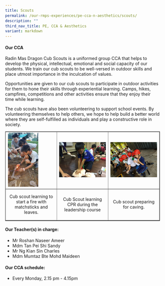 ```yaml
---
title: Scouts
permalink: /our-rmps-experiences/pe-cca-n-aesthetics/scouts/
description: ""
third_nav_title: PE, CCA & Aesthetics
variant: markdown
---
```

<h4><strong>Our CCA</strong></h4>
<p>Radin Mas Dragon Cub Scouts is a uniformed group CCA that helps to develop the physical, intellectual, emotional and social capacity of our students. We train our cub scouts to be well-versed in outdoor skills and place utmost importance in the inculcation of values.</p>
<p>Opportunities are given to our cub scouts to participate in outdoor activities for them to hone their skills through experiential learning. Camps, hikes, campfires, competitions and other activities ensure that they enjoy their time while learning.</p>
<p>The cub scouts have also been volunteering to support school events. By volunteering themselves to help others, we hope to help build a better world where they are self-fulfilled as individuals and play a constructive role in society.</p>
<table style="border-collapse: collapse; width: 100%;" border="1">
<tbody>
<tr>
<td style="width: 33.3333%;"><img style="width: 65%;" src="/images/scout1.jpg"></td>
<td style="width: 33.3333%;"><img src="/images/scout2.jpg"></td>
<td style="width: 33.3333%;"><img src="/images/scout3.jpg"></td>
</tr>
<tr>
<td style="width: 33.3333%; text-align: center;">
<p>Cub scout learning to start a fire with matchsticks and leaves.</p>
</td>
<td style="width: 33.3333%; text-align: center;">
<p>Cub Scout learning CPR during the leadership course</p>
</td>
<td style="width: 33.3333%; text-align: center;">
<p>Cub scout preparing for caving.</p>
</td>
</tr>
</tbody>
</table>
<h4><strong>Our Teacher(s) in charge:</strong></h4>
<ul>
<li>Mr Roshan Naseer Ameer</li>
<li>Mdm Tan Pei Shi Sandy</li>
	<li>Mr Ng Kian Sin Charles</li>
	<li>Mdm Mumtaz Bte Mohd Maideen</li>
</ul>
<h4><strong>Our CCA schedule:</strong></h4>
<ul>
<li>Every Monday, 2.15 pm - 4.15pm</li>
</ul>
